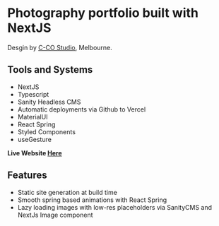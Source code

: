 # Photography portfolio built with NextJS

Desgin by [C-CO Studio](https://www.c-co.studio/), Melbourne.

## Tools and Systems

 - NextJS 
 - Typescript
 - Sanity Headless CMS
 - Automatic deployments via Github to Vercel
 - MaterialUI
 - React Spring 
 - Styled Components
 - useGesture
 

**Live Website [Here](https://www.georgestaniland.net/)** 

## Features

 - Static site generation at build time
 - Smooth spring based animations with React Spring
 - Lazy loading images with low-res placeholders via SanityCMS and NextJs Image component
